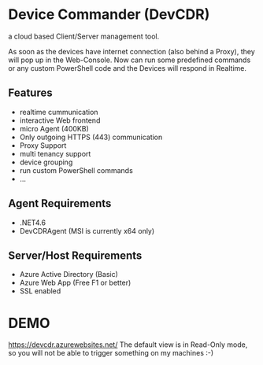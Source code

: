 # Device Commander (DevCDR)
a cloud based Client/Server management tool. 

As soon as the devices have internet connection (also behind a Proxy), they will pop up in the Web-Console. Now can run some predefined commands or any custom PowerShell code and the Devices will respond in Realtime.

## Features
* realtime cummunication
* interactive Web frontend
* micro Agent (400KB)
* Only outgoing HTTPS (443) communication
* Proxy Support
* multi tenancy support
* device grouping
* run custom PowerShell commands
* ...

## Agent Requirements
* .NET4.6
* DevCDRAgent (MSI is currently x64 only)

## Server/Host Requirements
* Azure Active Directory (Basic)
* Azure Web App (Free F1 or better)
* SSL enabled

# DEMO
https://devcdr.azurewebsites.net/
The default view is in Read-Only mode, so you will not be able to trigger something on my machines :-)

